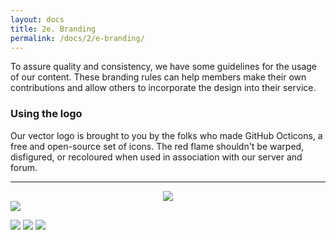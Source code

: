 ```yaml
---
layout: docs
title: 2e. Branding
permalink: /docs/2/e-branding/
---
```

To assure quality and consistency, we have some guidelines for the usage of our content.
These branding rules can help members make their own contributions and allow others to incorporate the design into their service.

### Using the logo
Our vector logo is brought to you by the folks who made GitHub Octicons, a free and open-source set of icons.
The red flame shouldn't be warped, disfigured, or recoloured when used in association with our server and forum.

---
<div style="text-align:center"><img src="https://shadow.ga/img/presskit/logo-small.svg"></div>
<img style="text-align:center" src="https://shadow.ga/img/presskit/logo-small.svg"></div>

<img text-align:center src="https://shadow.ga/img/presskit/logo-small.svg"> <img style="text-align:center" src="https://shadow.ga/img/presskit/logo-small.svg"> <img style="text-align:center" src="https://shadow.ga/img/presskit/logo-small.svg">
